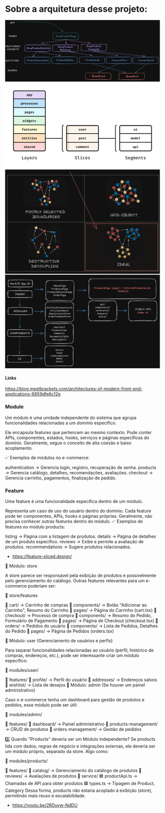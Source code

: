 # Sobre a arquitetura desse projeto:

![alt text](image-1.png)
![alt text](image-2.png)
![alt text](image-3.png)
![alt text](image-4.png)

#### Links

https://blog.meetbrackets.com/architectures-of-modern-front-end-applications-8859dfe6c12e

### Module

Um módulo é uma unidade independente do sistema que agrupa funcionalidades relacionadas a um domínio específico.

Ele encapsula features que pertencem ao mesmo contexto.
Pode conter APIs, componentes, estados, hooks, serviços e páginas específicas do domínio.
Geralmente, segue o conceito de alta coesão e baixo acoplamento.

✅ Exemplos de módulos no e-commerce:

authentication → Gerencia login, registro, recuperação de senha.
products → Gerencia catálogo, detalhes, recomendações, avaliações.
checkout → Gerencia carrinho, pagamentos, finalização de pedido.

### Feature

Uma feature é uma funcionalidade específica dentro de um módulo.

Representa um caso de uso do usuário dentro do domínio.
Cada feature pode ter componentes, APIs, hooks e páginas próprias.
Geralmente, não precisa conhecer outras features dentro do módulo.
✅ Exemplos de features no módulo products:

listing → Página com a listagem de produtos.
details → Página de detalhes de um produto específico.
reviews → Exibe e permite a avaliação de produtos.
recommendations → Sugere produtos relacionados.

- https://feature-sliced.design/

📌 Módulo: store

A store parece ser responsável pela exibição de produtos e possivelmente pelo gerenciamento do catálogo. Outras features relevantes para um e-commerce poderiam ser:

📂 store/features

📂 cart/ → Carrinho de compras
📂 components/ → Botão "Adicionar ao Carrinho", Resumo do Carrinho
📂 pages/ → Página do Carrinho (cart.tsx)
📂 checkout/ → Processo de compra
📂 components/ → Resumo do Pedido, Formulário de Pagamento
📂 pages/ → Página de Checkout (checkout.tsx)
📂 orders/ → Pedidos do usuário
📂 components/ → Lista de Pedidos, Detalhes do Pedido
📂 pages/ → Página de Pedidos (orders.tsx)

📌 Módulo: user (Gerenciamento de usuários e perfis)

Para separar funcionalidades relacionadas ao usuário (perfil, histórico de compras, endereços, etc.), pode ser interessante criar um módulo específico:

📂 modules/user/

📂 features/
📂 profile/ → Perfil do usuário
📂 addresses/ → Endereços salvos
📂 wishlist/ → Lista de desejos
📌 Módulo: admin (Se houver um painel administrativo)

Caso o e-commerce tenha um dashboard para gestão de produtos e pedidos, esse módulo pode ser útil:

📂 modules/admin/

📂 features/
📂 dashboard/ → Painel administrativo
📂 products-management/ → CRUD de produtos
📂 orders-management/ → Gestão de pedidos

3️⃣ Quando "Products" deveria ser um Módulo Independente?
Se products lida com dados, regras de negócio e integrações externas, ele deveria ser um módulo próprio, separado da store. Algo como:

📂 modules/products/

📂 features/
📂 catalog/ → Gerenciamento do catálogo de produtos
📂 reviews/ → Avaliações de produtos
📂 service/
🟦 productApi.ts → Chamadas de API para obter produtos
🟦 types.ts → Tipagem de Product, Category
Dessa forma, products não estaria acoplado à exibição (store), permitindo mais reuso e escalabilidade.

<!-- Importantes -->

- https://youtu.be/2RDuyw-NdDU
